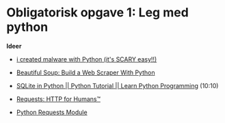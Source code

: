 # Obligatorisk opgave 1: Leg med python


**Ideer**
* [i created malware with Python (it's SCARY easy!!)](https://www.youtube.com/watch?v=UtMMjXOlRQc)

* [Beautiful Soup: Build a Web Scraper With Python](https://realpython.com/beautiful-soup-web-scraper-python/)
* [SQLite in Python || Python Tutorial || Learn Python Programming](https://www.youtube.com/watch?v=c8yHTlrs9EA&list=PLi01XoE8jYohWFPpC17Z-wWhPOSuh8Er-&index=48) (10:10)
* [Requests: HTTP for Humans™](https://requests.readthedocs.io/en/latest/)
* [Python Requests Module](https://www.w3schools.com/python/module_requests.asp)